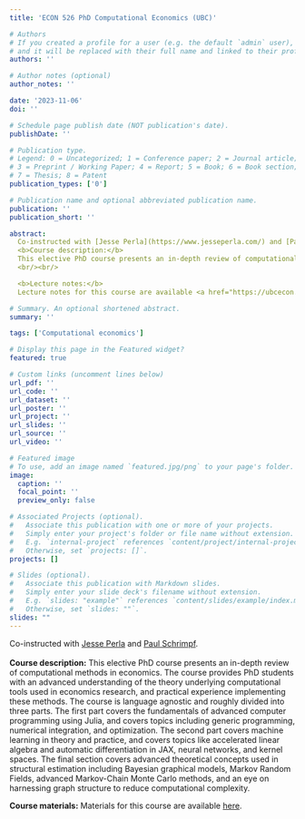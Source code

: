 ```yaml
---
title: 'ECON 526 PhD Computational Economics (UBC)'

# Authors
# If you created a profile for a user (e.g. the default `admin` user), write the username (folder name) here
# and it will be replaced with their full name and linked to their profile.
authors: ''

# Author notes (optional)
author_notes: ''

date: '2023-11-06'
doi: ''

# Schedule page publish date (NOT publication's date).
publishDate: ''

# Publication type.
# Legend: 0 = Uncategorized; 1 = Conference paper; 2 = Journal article;
# 3 = Preprint / Working Paper; 4 = Report; 5 = Book; 6 = Book section;
# 7 = Thesis; 8 = Patent
publication_types: ['0']

# Publication name and optional abbreviated publication name.
publication: ''
publication_short: ''

abstract:
  Co-instructed with [Jesse Perla](https://www.jesseperla.com/) and [Paul Schrimpf](https://economics.ubc.ca/profile/paul-schrimpf/).<br/><br/>
  <b>Course description:</b>
  This elective PhD course presents an in-depth review of computational methods in economics. The course provides PhD students with an advanced understanding of the theory underlying computational tools used in economics research, and practical experience implementing these methods. The course is language agnostic and roughly divided into three parts. The first part covers the fundamentals of advanced computer programming using Julia, and covers topics including generic programming, numerical integration, and optimization. The second part covers machine learning in theory and practice, and covers topics like accelerated linear algebra and automatic differentiation in JAX, neural networks, and kernel spaces. The final section covers advanced theoretical concepts used in structural estimation including Bayesian graphical models, Markov Random Fields, advanced Markov-Chain Monte Carlo methods, and an eye on harnessing graph structure to reduce computational complexity.
  <br/><br/>

  <b>Lecture notes:</b>
  Lecture notes for this course are available <a href="https://ubcecon.github.io/ECON526/lectures/">here</a>.<br/><br/>

# Summary. An optional shortened abstract.
summary: ''

tags: ['Computational economics']

# Display this page in the Featured widget?
featured: true

# Custom links (uncomment lines below)
url_pdf: ''
url_code: ''
url_dataset: ''
url_poster: ''
url_project: ''
url_slides: ''
url_source: ''
url_video: ''

# Featured image
# To use, add an image named `featured.jpg/png` to your page's folder.
image:
  caption: ''
  focal_point: ''
  preview_only: false

# Associated Projects (optional).
#   Associate this publication with one or more of your projects.
#   Simply enter your project's folder or file name without extension.
#   E.g. `internal-project` references `content/project/internal-project/index.md`.
#   Otherwise, set `projects: []`.
projects: []

# Slides (optional).
#   Associate this publication with Markdown slides.
#   Simply enter your slide deck's filename without extension.
#   E.g. `slides: "example"` references `content/slides/example/index.md`.
#   Otherwise, set `slides: ""`.
slides: ""
---
```

Co-instructed with [Jesse Perla](https://www.jesseperla.com/) and [Paul Schrimpf](https://economics.ubc.ca/profile/paul-schrimpf/).<br/><br/>
**Course description:**   This elective PhD course presents an in-depth review of computational methods in economics. The course provides PhD students with an advanced understanding of the theory underlying computational tools used in economics research, and practical experience implementing these methods. The course is language agnostic and roughly divided into three parts. The first part covers the fundamentals of advanced computer programming using Julia, and covers topics including generic programming, numerical integration, and optimization. The second part covers machine learning in theory and practice, and covers topics like accelerated linear algebra and automatic differentiation in JAX, neural networks, and kernel spaces. The final section covers advanced theoretical concepts used in structural estimation including Bayesian graphical models, Markov Random Fields, advanced Markov-Chain Monte Carlo methods, and an eye on harnessing graph structure to reduce computational complexity.

**Course materials:** Materials for this course are available [here](https://github.com/ubcecon/ECON622/).
